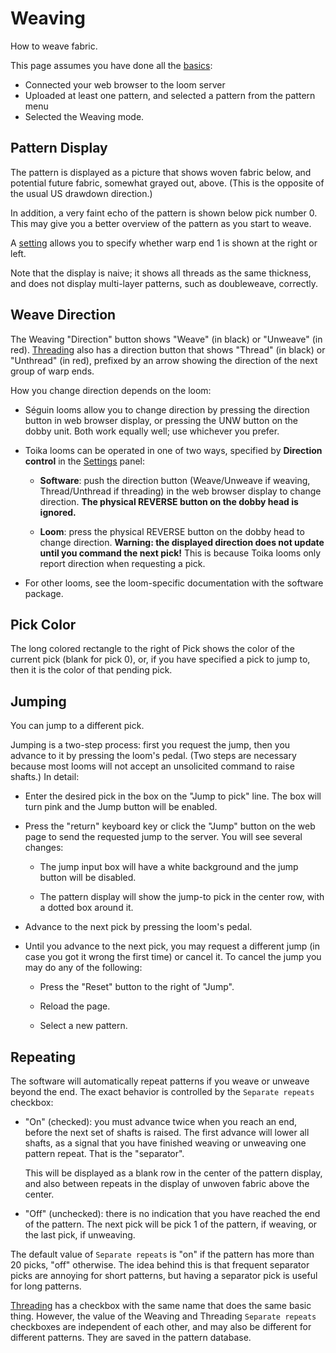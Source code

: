 # Weaving

How to weave fabric.

This page assumes you have done all the [basics](index.md):

* Connected your web browser to the loom server
* Uploaded at least one pattern, and selected a pattern from the pattern menu
* Selected the Weaving mode.

## Pattern Display

The pattern is displayed as a picture that shows woven fabric below,
and potential future fabric, somewhat grayed out, above.
(This is the opposite of the usual US drawdown direction.)

In addition, a very faint echo of the pattern is shown below pick number 0.
This may give you a better overview of the pattern as you start to weave.

A [setting](settings.md) allows you to specify whether warp end 1 is shown at the right or left.

Note that the display is naive; it shows all threads as the same thickness,
and does not display multi-layer patterns, such as doubleweave, correctly.

## Weave Direction

The Weaving "Direction" button shows "Weave" (in black) or "Unweave" (in red).
[Threading](threading.md) also has a direction button that shows "Thread" (in black) or "Unthread" (in red),
prefixed by an arrow showing the direction of the next group of warp ends.

How you change direction depends on the loom:

* Séguin looms allow you to change direction by pressing the direction button in web browser display,
  or pressing the UNW button on the dobby unit. Both work equally well; use whichever you prefer.

* Toika looms can be operated in one of two ways, specified by **Direction control**
  in the [Settings](settings.md) panel:

    * **Software**: push the direction button (Weave/Unweave if weaving, Thread/Unthread if threading)
        in the web browser display to change direction.
        **The physical REVERSE button on the dobby head is ignored.**

    * **Loom**: press the physical REVERSE button on the dobby head to change direction.
        **Warning: the displayed direction does not update until you command the next pick!**
        This is because Toika looms only report direction when requesting a pick.

* For other looms, see the loom-specific documentation with the software package.

## Pick Color

The long colored rectangle to the right of Pick shows the color of the current pick (blank for pick 0),
or, if you have specified a pick to jump to, then it is the color of that pending pick.

## Jumping

You can jump to a different pick.

Jumping is a two-step process: first you request the jump, then you advance to it by pressing the loom's pedal.
(Two steps are necessary because most looms will not accept an unsolicited command to raise shafts.)
In detail:

* Enter the desired pick in the box on the "Jump to pick" line.
  The box will turn pink and the Jump button will be enabled.

* Press the "return" keyboard key or click the "Jump" button on the web page to send the requested jump to the server.
  You will see several changes:

  * The jump input box will have a white background and the jump button will be disabled.

  * The pattern display will show the jump-to pick in the center row, with a dotted box around it.

* Advance to the next pick by pressing the loom's pedal.

* Until you advance to the next pick, you may request a different jump
  (in case you got it wrong the first time) or cancel it.
  To cancel the jump you may do any of the following:

  * Press the "Reset" button to the right of "Jump".

  * Reload the page.

  * Select a new pattern.

## Repeating

The software will automatically repeat patterns if you weave or unweave beyond the end.
The exact behavior is controlled by the `Separate repeats` checkbox:

* "On" (checked): you must advance twice when you reach an end, before the next set of shafts is raised.
  The first advance will lower all shafts, as a signal that you have finished weaving or unweaving one pattern repeat. That is the "separator".

  This will be displayed as a blank row in the center of the pattern display, and also between repeats
  in the display of unwoven fabric above the center.

* "Off" (unchecked): there is no indication that you have reached the end of the pattern.
  The next pick will be pick 1 of the pattern, if weaving, or the last pick, if unweaving.

The default value of `Separate repeats` is "on" if the pattern has more than 20 picks, "off" otherwise.
The idea behind this is that frequent separator picks are annoying for short patterns, but having a separator pick is useful for long patterns.

[Threading](threading.md) has a checkbox with the same name that does the same basic thing.
However, the value of the Weaving and Threading `Separate repeats` checkboxes are independent of each other,
and may also be different for different patterns. They are saved in the pattern database.
